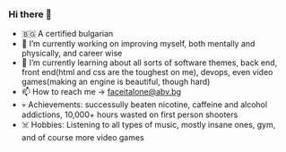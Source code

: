 ### Hi there 👋

- 🇧🇬 A certified bulgarian
- 🔭 I’m currently working on improving myself, both mentally and physically, and career wise
- 🌱 I’m currently learning about all sorts of software themes, back end, front end(html and css are the  toughest on me), devops, even video games(making an engine is beautiful, though hard)
- 📫 How to reach me -> faceitalone@abv.bg
- 💀 Achievements: successully beaten nicotine, caffeine and alcohol addictions, 10,000+ hours wasted on first person shooters
- ☠️ Hobbies: Listening to all types of music, mostly insane ones, gym, and of course more video games


